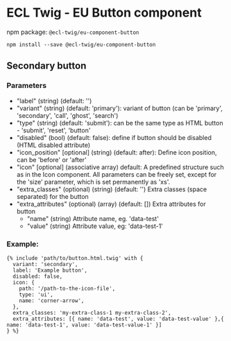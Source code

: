 # ECL Twig - EU Button component

npm package: `@ecl-twig/eu-component-button`

```shell
npm install --save @ecl-twig/eu-component-button
```

## Secondary button

### Parameters

- "label" (string) (default: '')
- "variant" (string) (default: 'primary'): variant of button (can be 'primary', 'secondary', 'call', 'ghost', 'search')
- "type" (string) (default: 'submit'): can be the same type as HTML button - 'submit', 'reset', 'button'
- "disabled" (bool) (default: false): define if button should be disabled (HTML disabled attribute)
- "icon_position" [optional] (string) (default: after): Define icon position, can be 'before' or 'after'
- "icon" [optional] (associative array) default: A predefined structure such as in the Icon component. All parameters can be freely set, except for the 'size' parameter, which is set permanently as 'xs'.
- "extra_classes" (optional) (string) (default: '') Extra classes (space separated) for the button
- "extra_attributes" (optional) (array) (default: []) Extra attributes for button
  - "name" (string) Attribute name, eg. 'data-test'
  - "value" (string) Attribute value, eg: 'data-test-1'

### Example:

```twig
{% include 'path/to/button.html.twig' with {
  variant: 'secondary',
  label: 'Example button',
  disabled: false,
  icon: {
    path: '/path-to-the-icon-file',
    type: 'ui',
    name: 'corner-arrow',
  },
  extra_classes: 'my-extra-class-1 my-extra-class-2',
  extra_attributes: [{ name: 'data-test', value: 'data-test-value' },{ name: 'data-test-1', value: 'data-test-value-1' }]
} %}
```
